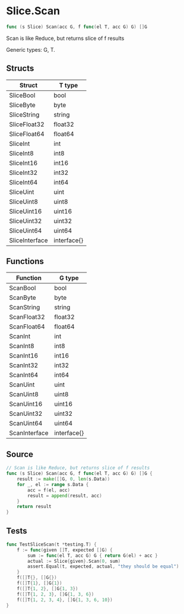 # Slice.Scan

```go
func (s Slice) Scan(acc G, f func(el T, acc G) G) []G
```

Scan is like Reduce, but returns slice of f results

Generic types: G, T.

## Structs

| Struct | T type |
| ------ | ------ |
| SliceBool | bool |
| SliceByte | byte |
| SliceString | string |
| SliceFloat32 | float32 |
| SliceFloat64 | float64 |
| SliceInt | int |
| SliceInt8 | int8 |
| SliceInt16 | int16 |
| SliceInt32 | int32 |
| SliceInt64 | int64 |
| SliceUint | uint |
| SliceUint8 | uint8 |
| SliceUint16 | uint16 |
| SliceUint32 | uint32 |
| SliceUint64 | uint64 |
| SliceInterface | interface{} |

## Functions

| Function | G type |
| -------- | ------ |
| ScanBool | bool |
| ScanByte | byte |
| ScanString | string |
| ScanFloat32 | float32 |
| ScanFloat64 | float64 |
| ScanInt | int |
| ScanInt8 | int8 |
| ScanInt16 | int16 |
| ScanInt32 | int32 |
| ScanInt64 | int64 |
| ScanUint | uint |
| ScanUint8 | uint8 |
| ScanUint16 | uint16 |
| ScanUint32 | uint32 |
| ScanUint64 | uint64 |
| ScanInterface | interface{} |

## Source

```go
// Scan is like Reduce, but returns slice of f results
func (s Slice) Scan(acc G, f func(el T, acc G) G) []G {
	result := make([]G, 0, len(s.Data))
	for _, el := range s.Data {
		acc = f(el, acc)
		result = append(result, acc)
	}
	return result
}
```

## Tests

```go
func TestSliceScan(t *testing.T) {
	f := func(given []T, expected []G) {
		sum := func(el T, acc G) G { return G(el) + acc }
		actual := Slice{given}.Scan(0, sum)
		assert.Equal(t, expected, actual, "they should be equal")
	}
	f([]T{}, []G{})
	f([]T{1}, []G{1})
	f([]T{1, 2}, []G{1, 3})
	f([]T{1, 2, 3}, []G{1, 3, 6})
	f([]T{1, 2, 3, 4}, []G{1, 3, 6, 10})
}
```